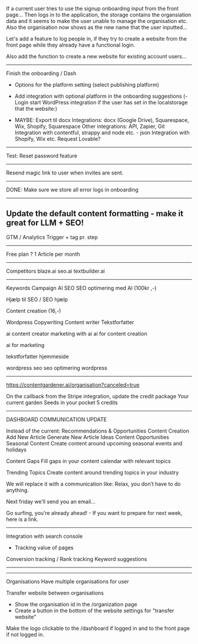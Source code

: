 If a current user tries to use the signup onboarding input from the front page... Then logs in to the application, the storage contains the organsiation data and it seems to make the user unable to manage the organisation etc. Also the organisation now shows as the new name that the user inputted...

Let's add a feature to log people in, if they try to create a website from the front page while they already have a functional login. 

Also add the function to create a new website for existing account users...

---

Finish the onboarding / Dash
- Options for the platform setting (select publishing platform)
- Add integration with optional platform in the onboarding suggestions (- Login start WordPress integration if the user has set in the localstorage that the website:)

- MAYBE: Export til docx
Integrations: docx (Google Drive), Squarespace, Wix, Shopify, Squarespace
Other integrations: API, Zapier, Git
Integration with contentful, strappy and node etc. - json
Integration with Shopify, Wix etc.
Request Lovable?

---

Test: Reset password feature

---

Resend magic link to user when invites are sent.

---

DONE: Make sure we store all error logs in onboarding

---

Update the default content formatting - make it great for LLM + SEO!
---

GTM / Analytics
Trigger + tag pr. step 

---

Free plan ?
1 Article per month

---

Competitors
blaze.ai
seo.ai
textbuilder.ai

---

Keywords
Campaign
AI SEO
SEO optimering med AI (100kr ,-)

Hjælp til SEO / SEO hjælp

Content creation (16,-)

Wordpress Copywriting
Content writer
Tekstforfatter

ai content creator
marketing with ai
ai for content creation

ai for marketing

tekstforfatter hjemmeside

wordpress seo
seo optimering wordpress


---


https://contentgardener.ai/organisation?canceled=true


On the callback from the Stripe integration, update the credit package 
Your current garden
Seeds in your pocket
5 credits


---
DASHBOARD COMMUNICATION UPDATE

Instead of the current: Recommendations & Opportunities
Content Creation
Add New Article
Generate New Article Ideas
Content Opportunities
Seasonal Content
Create content around upcoming seasonal events and holidays


Content Gaps
Fill gaps in your content calendar with relevant topics


Trending Topics
Create content around trending topics in your industry

We will replace it with a communication like:
Relax, you don’t have to do anything.

Next friday we’ll send you an email… 

Go surfing, you’re already ahead! - If you want to prepare for next week, here is a link.


---

Integration with search console
- Tracking value of pages

Conversion tracking / 
Rank tracking
Keyword suggestions

---


---

Organisations
Have multiple organisations for user

Transfer website between organisations
- Show the organisation id in the /organization page
- Create a button in the bottom of the website settings for "transfer website" 

Make the logo clickable to the /dashboard if logged in and to the front page if not logged in. 
